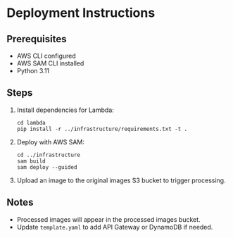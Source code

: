 # Deployment Instructions

## Prerequisites
- AWS CLI configured
- AWS SAM CLI installed
- Python 3.11

## Steps
1. Install dependencies for Lambda:
   ```
   cd lambda
   pip install -r ../infrastructure/requirements.txt -t .
   ```
2. Deploy with AWS SAM:
   ```
   cd ../infrastructure
   sam build
   sam deploy --guided
   ```
3. Upload an image to the original images S3 bucket to trigger processing.

## Notes
- Processed images will appear in the processed images bucket.
- Update `template.yaml` to add API Gateway or DynamoDB if needed.
